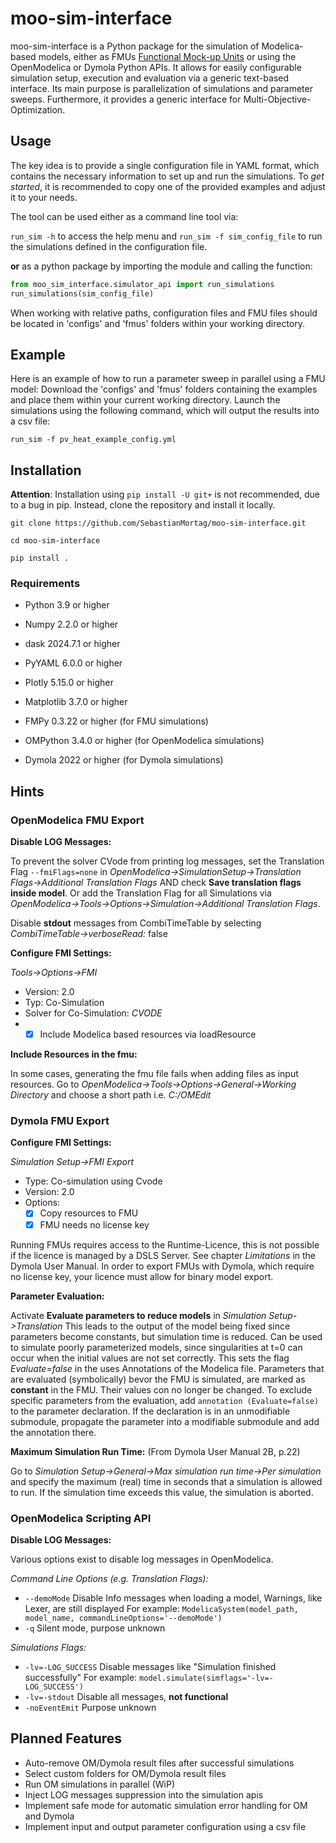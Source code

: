 # moo-sim-interface

moo-sim-interface is a Python package for the simulation of Modelica-based models, either as FMUs [Functional Mock-up Units](https://fmi-standard.org/) or using the OpenModelica or Dymola Python APIs. It allows for easily configurable simulation
setup, execution and evaluation via a generic text-based interface. Its main purpose is parallelization of simulations
and parameter sweeps. Furthermore, it provides a generic interface for Multi-Objective-Optimization.

## Usage

The key idea is to provide a single configuration file in YAML format, which contains the necessary information to set up and run the simulations.
To _get started_, it is recommended to copy one of the provided examples and adjust it to your needs.

The tool can be used either as a command line tool via:

```run_sim -h``` to access the help menu and
```run_sim -f sim_config_file``` to run the simulations defined in the configuration file.

**or** as a python package by importing the module and calling the function:

```python
from moo_sim_interface.simulator_api import run_simulations
run_simulations(sim_config_file)
```

When working with relative paths, configuration files and FMU files should be located in 'configs' and 'fmus' folders within your working directory.

## Example

Here is an example of how to run a parameter sweep in parallel using a FMU model:
Download the 'configs' and 'fmus' folders containing the examples and place them within your current working directory.
Launch the simulations using the following command, which will output the results into a csv file:

```run_sim -f pv_heat_example_config.yml```

## Installation

**Attention**: Installation using ```pip install -U git+``` is not recommended, due to a bug in pip. Instead, clone the repository and install it locally.

```git clone https://github.com/SebastianMortag/moo-sim-interface.git```

```cd moo-sim-interface```

```pip install .```

### Requirements

- Python 3.9 or higher
- Numpy 2.2.0 or higher
- dask 2024.7.1 or higher
- PyYAML 6.0.0 or higher
- Plotly 5.15.0 or higher
- Matplotlib 3.7.0 or higher


- FMPy 0.3.22 or higher (for FMU simulations)
- OMPython 3.4.0 or higher (for OpenModelica simulations)
- Dymola 2022 or higher (for Dymola simulations)

## Hints

### OpenModelica FMU Export

**Disable LOG Messages:**

To prevent the solver CVode from printing log messages, set the Translation Flag ```--fmiFlags=none``` in
_OpenModelica->SimulationSetup->Translation Flags->Additional Translation Flags_ AND check **Save translation flags
inside model**.
Or add the Translation Flag for all Simulations via _OpenModelica->Tools->Options->Simulation->Additional Translation
Flags_.

Disable **stdout** messages from CombiTimeTable by selecting _CombiTimeTable->verboseRead:_ false

**Configure FMI Settings:**

_Tools->Options->FMI_

* Version: 2.0
* Typ: Co-Simulation
* Solver for Co-Simulation: _CVODE_
*
    - [x] Include Modelica based resources via loadResource

**Include Resources in the fmu:**

In some cases, generating the fmu file fails when adding files as input resources.
Go to _OpenModelica->Tools->Options->General->Working Directory_ and choose a short path i.e. _C:/OMEdit_

### Dymola FMU Export

**Configure FMI Settings:**

_Simulation Setup->FMI Export_

* Type: Co-simulation using Cvode
* Version: 2.0
* Options:
    - [x] Copy resources to FMU
    - [x] FMU needs no license key

Running FMUs requires access to the Runtime-Licence, this is not possible if the licence is managed by a DSLS Server. See chapter _Limitations_ in the Dymola User Manual.
In order to export FMUs with Dymola, which require no license key, your licence must allow for binary model export.

**Parameter Evaluation:**

Activate **Evaluate parameters to reduce models** in _Simulation Setup->Translation_
This leads to the output of the model being fixed since parameters become constants, but simulation time is reduced.
Can be used to simulate poorly parameterized models, since singularities at t=0 can occur when the initial values are
not set correctly. This sets the flag _Evaluate=false_ in the uses Annotations of the Modelica file.
Parameters that are evaluated (symbolically) bevor the FMU is simulated, are marked as **constant** in the FMU. Their
values con no longer be changed.
To exclude specific parameters from the evaluation, add `annotation (Evaluate=false)` to the parameter declaration.
If the declaration is in an unmodifiable submodule, propagate the parameter into a modifiable submodule and add the
annotation there.

**Maximum Simulation Run Time:**
(From Dymola User Manual 2B, p.22)

Go to _Simulation Setup->General->Max simulation run time->Per simulation_ and specify the maximum (real) time in
seconds that a simulation is allowed to run. If the simulation time exceeds this value, the simulation is aborted.

### OpenModelica Scripting API

**Disable LOG Messages:**

Various options exist to disable log messages in OpenModelica.

_Command Line Options (e.g. Translation Flags):_
* ```--demoMode``` Disable Info messages when loading a model, Warnings, like Lexer, are still displayed
For example: ```ModelicaSystem(model_path, model_name, commandLineOptions='--demoMode')```
* ```-q``` Silent mode, purpose unknown

_Simulations Flags:_
* ```-lv=-LOG_SUCCESS``` Disable messages like "Simulation finished successfully"
For example: ```model.simulate(simflags='-lv=-LOG_SUCCESS')```
* ```-lv=-stdout``` Disable all messages, **not functional**
* ```-noEventEmit``` Purpose unknown

## Planned Features
* Auto-remove OM/Dymola result files after successful simulations
* Select custom folders for OM/Dymola result files
* Run OM simulations in parallel (WiP)
* Inject LOG messages suppression into the simulation apis
* Implement safe mode for automatic simulation error handling for OM and Dymola
* Implement input and output parameter configuration using a csv file
